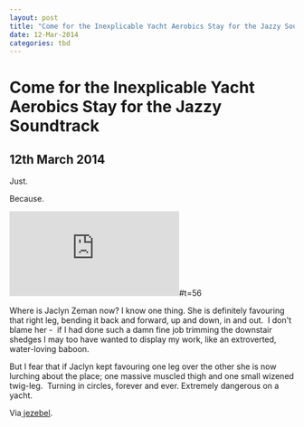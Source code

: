 ```yaml
---
layout: post
title: "Come for the Inexplicable Yacht Aerobics Stay for the Jazzy Soundtrack"
date: 12-Mar-2014
categories: tbd
---
```


# Come for the Inexplicable Yacht Aerobics Stay for the Jazzy Soundtrack

## 12th March 2014

Just.

Because.

<iframe src='https://www.youtube.com/embed/Bi03adLP9T8' frameborder='0' gesture='media' allow='encrypted-media' allowfullscreen></iframe>#t=56

Where is Jaclyn Zeman now? I know one thing. She is definitely favouring that right leg,   bending it back and forward, up and down, in and out.  I don't blame her -  if I had done such a damn fine job trimming the downstair shedges I may too have wanted to display my work, like an extroverted, water-loving baboon.

But I fear that if Jaclyn kept favouring one leg over the other she is now lurching about the place; one massive muscled thigh and one small wizened twig-leg.  Turning in circles, forever and ever. Extremely dangerous on a yacht.

Via<a href="http://jezebel.com/"> jezebel</a>.
